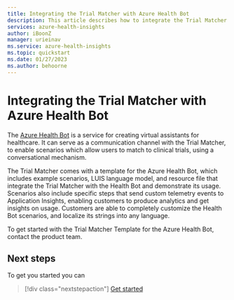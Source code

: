 ```yaml
---
title: Integrating the Trial Matcher with Azure Health Bot
description: This article describes how to integrate the Trial Matcher with Azure Health Bot
services: azure-health-insights
author: iBoonZ
manager: urieinav
ms.service: azure-health-insights
ms.topic: quickstart
ms.date: 01/27/2023
ms.author: behoorne
---
```


# Integrating the Trial Matcher with Azure Health Bot

The [Azure Health Bot](/azure/health-bot/) is a service for creating virtual assistants for healthcare. It can serve as a communication channel with the Trial Matcher, to enable scenarios which allow users to match to clinical trials, using a conversational mechanism.

The Trial Matcher comes with a template for the Azure Health Bot, which includes example scenarios, LUIS language model, and resource file that integrate the Trial Matcher with the Health Bot and demonstrate its usage. Scenarios also include specific steps that send custom telemetry events to Application Insights, enabling customers to produce analytics and get insights on usage. Customers are able to completely customize the Health Bot scenarios, and localize its strings into any language.

To get started with the Trial Matcher Template for the Azure Health Bot, contact the product team.

## Next steps

To get you started you can 
>[!div class="nextstepaction"]
> [Get started](get-started.md) 